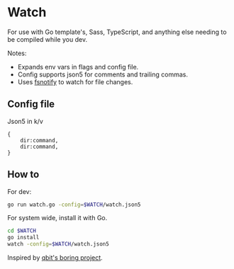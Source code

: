 # Watch
For use with Go template's, Sass, TypeScript, and anything else needing to be
compiled while you dev.  


Notes: 
- Expands env vars in flags and config file.  
- Config supports json5 for comments and trailing commas.  
- Uses [fsnotify](https://github.com/fsnotify/fsnotify) to watch for file
  changes.  


## Config file
Json5 in k/v

```json5
{
	dir:command,
	dir:command,
}
```



## How to
For dev: 
```sh
go run watch.go -config=$WATCH/watch.json5
```


For system wide, install it with Go.  
```sh
cd $WATCH
go install
watch -config=$WATCH/watch.json5
```


Inspired by [qbit's boring project](https://github.com/qbit/boring).  
